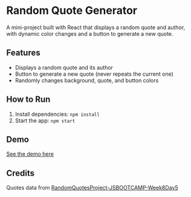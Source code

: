 # Random Quote Generator

A mini-project built with React that displays a random quote and author, with dynamic color changes and a button to generate a new quote.

## Features
- Displays a random quote and its author
- Button to generate a new quote (never repeats the current one)
- Randomly changes background, quote, and button colors

## How to Run
1. Install dependencies: `npm install`
2. Start the app: `npm start`

## Demo
[See the demo here](https://di-random-quotes.surge.sh)

## Credits
Quotes data from [RandomQuotesProject-JSBOOTCAMP-Week8Day5](https://github.com/devtlv/RandomQuotesProject-JSBOOTCAMP-Week8Day5) 